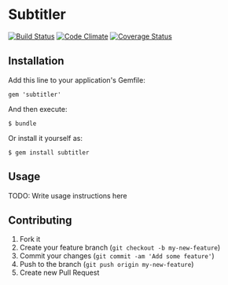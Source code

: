 # Subtitler

[![Build Status](https://travis-ci.org/globocom/subtitler.png)](https://travis-ci.org/globocom/subtitler)
[![Code Climate](https://codeclimate.com/github/globocom/subtitler.png)](https://codeclimate.com/github/globocom/subtitler)
[![Coverage Status](https://coveralls.io/repos/globocom/subtitler/badge.png?branch=master)](https://coveralls.io/r/globocom/subtitler?branch=master)

## Installation

Add this line to your application's Gemfile:

    gem 'subtitler'

And then execute:

    $ bundle

Or install it yourself as:

    $ gem install subtitler

## Usage

TODO: Write usage instructions here

## Contributing

1. Fork it
2. Create your feature branch (`git checkout -b my-new-feature`)
3. Commit your changes (`git commit -am 'Add some feature'`)
4. Push to the branch (`git push origin my-new-feature`)
5. Create new Pull Request
